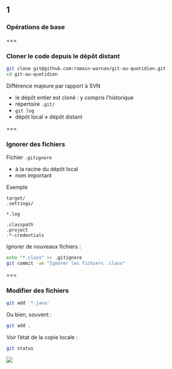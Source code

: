 <!-- .slide: data-background-image="images/git-logo.png" data-background-size="800px" class="chapter" -->
## 1
### Opérations de base


===


<!-- .slide: class="slide" -->
### Cloner le code depuis le dépôt distant

```bash
git clone git@github.com:romain-warnan/git-au-quotidien.git
cd git-au-quotidien
```

Différence majeure par rapport à SVN
 - le dépôt entier est cloné : y compris l’historique
  - répertoire `.git/`
  - `git log`
 - dépôt local ≠ dépôt distant


===


<!-- .slide: class="slide" -->
### Ignorer des fichiers

Fichier `.gitignore`
 - à la racine du dépôt local
 - nom important

Exemple
```
target/
.settings/

*.log

.classpath
.project
.*-credentials
```

Ignorer de nouveaux fichiers :
```bash
echo "*.class" >> .gitignore
git commit -am "Ignorer les fichiers .class"
```


===


<!-- .slide: class="slide" -->
### Modifier des fichiers

```bash
git add '*.java'
```

Ou bien, souvent :

```bash
git add .
```

Voir l’état de la copie locale :

```bash
git status
```

<div class="center">
    <img src="images/git-status.png" />
</div>